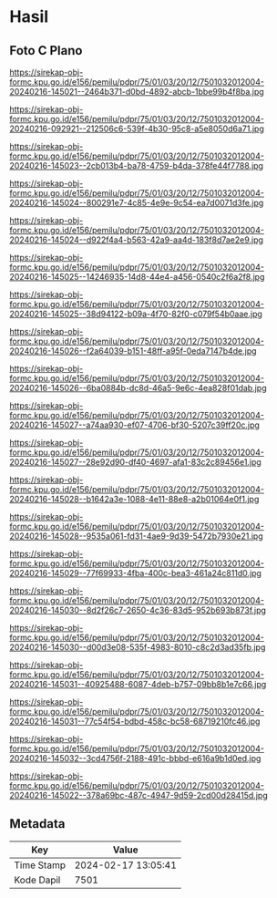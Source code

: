 # Hasil

## Foto C Plano

https://sirekap-obj-formc.kpu.go.id/e156/pemilu/pdpr/75/01/03/20/12/7501032012004-20240216-145021--2464b371-d0bd-4892-abcb-1bbe99b4f8ba.jpg

https://sirekap-obj-formc.kpu.go.id/e156/pemilu/pdpr/75/01/03/20/12/7501032012004-20240216-092921--212506c6-539f-4b30-95c8-a5e8050d6a71.jpg

https://sirekap-obj-formc.kpu.go.id/e156/pemilu/pdpr/75/01/03/20/12/7501032012004-20240216-145023--2cb013b4-ba78-4759-b4da-378fe44f7788.jpg

https://sirekap-obj-formc.kpu.go.id/e156/pemilu/pdpr/75/01/03/20/12/7501032012004-20240216-145024--800291e7-4c85-4e9e-9c54-ea7d0071d3fe.jpg

https://sirekap-obj-formc.kpu.go.id/e156/pemilu/pdpr/75/01/03/20/12/7501032012004-20240216-145024--d922f4a4-b563-42a9-aa4d-183f8d7ae2e9.jpg

https://sirekap-obj-formc.kpu.go.id/e156/pemilu/pdpr/75/01/03/20/12/7501032012004-20240216-145025--14246935-14d8-44e4-a456-0540c2f6a2f8.jpg

https://sirekap-obj-formc.kpu.go.id/e156/pemilu/pdpr/75/01/03/20/12/7501032012004-20240216-145025--38d94122-b09a-4f70-82f0-c079f54b0aae.jpg

https://sirekap-obj-formc.kpu.go.id/e156/pemilu/pdpr/75/01/03/20/12/7501032012004-20240216-145026--f2a64039-b151-48ff-a95f-0eda7147b4de.jpg

https://sirekap-obj-formc.kpu.go.id/e156/pemilu/pdpr/75/01/03/20/12/7501032012004-20240216-145026--6ba0884b-dc8d-46a5-9e6c-4ea828f01dab.jpg

https://sirekap-obj-formc.kpu.go.id/e156/pemilu/pdpr/75/01/03/20/12/7501032012004-20240216-145027--a74aa930-ef07-4706-bf30-5207c39ff20c.jpg

https://sirekap-obj-formc.kpu.go.id/e156/pemilu/pdpr/75/01/03/20/12/7501032012004-20240216-145027--28e92d90-df40-4697-afa1-83c2c89456e1.jpg

https://sirekap-obj-formc.kpu.go.id/e156/pemilu/pdpr/75/01/03/20/12/7501032012004-20240216-145028--b1642a3e-1088-4e11-88e8-a2b01064e0f1.jpg

https://sirekap-obj-formc.kpu.go.id/e156/pemilu/pdpr/75/01/03/20/12/7501032012004-20240216-145028--9535a061-fd31-4ae9-9d39-5472b7930e21.jpg

https://sirekap-obj-formc.kpu.go.id/e156/pemilu/pdpr/75/01/03/20/12/7501032012004-20240216-145029--77f69933-4fba-400c-bea3-461a24c811d0.jpg

https://sirekap-obj-formc.kpu.go.id/e156/pemilu/pdpr/75/01/03/20/12/7501032012004-20240216-145030--8d2f26c7-2650-4c36-83d5-952b693b873f.jpg

https://sirekap-obj-formc.kpu.go.id/e156/pemilu/pdpr/75/01/03/20/12/7501032012004-20240216-145030--d00d3e08-535f-4983-8010-c8c2d3ad35fb.jpg

https://sirekap-obj-formc.kpu.go.id/e156/pemilu/pdpr/75/01/03/20/12/7501032012004-20240216-145031--40925488-6087-4deb-b757-09bb8b1e7c66.jpg

https://sirekap-obj-formc.kpu.go.id/e156/pemilu/pdpr/75/01/03/20/12/7501032012004-20240216-145031--77c54f54-bdbd-458c-bc58-68719210fc46.jpg

https://sirekap-obj-formc.kpu.go.id/e156/pemilu/pdpr/75/01/03/20/12/7501032012004-20240216-145032--3cd4756f-2188-491c-bbbd-e616a9b1d0ed.jpg

https://sirekap-obj-formc.kpu.go.id/e156/pemilu/pdpr/75/01/03/20/12/7501032012004-20240216-145022--378a69bc-487c-4947-9d59-2cd00d28415d.jpg


## Metadata

| Key        | Value               |
| ---------- | ------------------- |
| Time Stamp | 2024-02-17 13:05:41 |
| Kode Dapil | 7501                |



